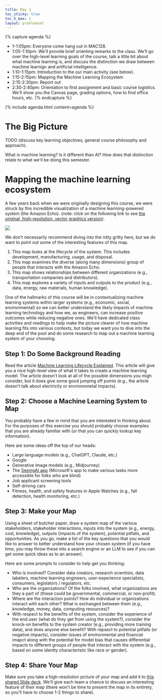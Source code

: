 ```yaml
---
title: Day 1
toc_sticky: true 
toc_h_max: 1
layout: problemset
---
```


{% capture agenda %}
* 1-1:05pm: Everyone come hang out in MAC128.
* 1:05-1:10pm: We'll provide brief orienting remarks to the class.  We'll go over the high-level learning goals of the course, talk a little bit about what machine learning is, and discuss the distinction we draw between machine learnign and artificial intelligence.
* 1:10-1:15pm: Introduction to the our main activity (see below).
* 1:15-2:15pm: Mapping the Machine Learning Ecosystem
* 2:15-2:30pm: Report out
* 2:30-2:40pm: Orientation to first assignment and basic course logistics.  We'll show you the Canvas page, grading options, how to find office hours, etc.
{% endcapture %}

{% include agenda.html content=agenda %}

# The Big Picture

TODO (discuss key learning objectives, general course philosophy and approach).

What is machine learning? Is it different than AI?  How does that distinction relate to what we'll be doing this semester.

# Mapping the machine learning ecosystem

A few years back when we were originally designing this course, we were struck by this incredible visualization of a machine learining-powered system (the Amazon Echo).  (note: click on the following link to see [the original, high-resolution, vector graphics version](https://anatomyof.ai/img/ai-anatomy-map.pdf)).

![](images/ai-anatomy-map.png)

We don't necessarily recommend diving into the nitty gritty here, but we do want to point out some of the interesting features of this map.

1. This map looks at the lifecycle of the system.  This includes development, manufacturing, usage, and disposal.
2. This map examines the diverse (along many dimensions) group of people that interacts with the Amazon Echo.
3. This map shows relationships between different organizations (e.g., transportation companies and distributors).
4. This map explores a variety of inputs and outputs to the product (e.g., data, energy, raw materials, human knowledge).

One of the hallmarks of this course will be in contextualizing machine learning systems within larger systems (e.g., economic, social, environmental) so we can better understand the likely impacts of machine learning technology and how we, as engineers, can increase positive outcomes while reducing negative ones.  We'll have dedicated class activities and readings to help make the picture clearer of how machine learning fits into various contexts, but today we want you to dive into the deep end of the pool and do some research to map out a machine learning system of your choosing.

## Step 1: Do Some Background Reading

Read the article [Machine Learning Lifecycle Explained](https://www.datacamp.com/blog/machine-learning-lifecycle-explained).  This article will give you a nice high-level view of what it takes to create a machine learning model.  The article doesn't look at all of the possible dimensions you migh consider, but it does give some good jumping off points (e.g., the article doesn't talk about electricity or environmnetal impacts).

## Step 2: Choose a Machine Learning System to Map

You probably have a few in mind that you are interested in thinking about. For the purposes of this exercise you should probably choose examples that you are already familiar with (or that you can quickly lookup key information).

Here are some ideas off the top of our heads:
* Large language models (e.g., ChatGPT, Claude, etc.)
* Google
* Generative image models (e.g., Midjourney)
* The [SeeingAI app](https://apps.apple.com/us/app/seeing-ai/id999062298) (Microsoft's app to make various tasks more accessible for folks who are blind)
* Job applicant screening tools
* Self-driving cars
* Fitness, health, and safety features in Apple Watches (e.g., fall detection, health monitoring, etc.)

## Step 3: Make your Map

Using a sheet of butcher paper, draw a system map of the various stakeholders, stakeholder interactions, inputs into the system (e.g., energy, cost, knowledge), outputs (impacts of the system), potential pitfalls, and opportunities.  As you go, make a list of the key questions that you would like to answer to better understand how your chosen system (if you have time, you may throw these into a search engine or an LLM to see if you can get some quick ideas as to an answer).

Here are some prompts to consider to help get you thinking:
* Who is involved?  Consider data creators, research scientists, data labelers, machine learning engineers, user-experience specialists, consumers, legislators / regulators, etc.
* Who are the organizations? Of the folks involved, what organizations are they a part of (these could be governmental, commercial, or non-profit).
* Where are the interaction points?  How do individual or organizations interact with each other?  What is exchanged between them (e.g., knowledge, money, data, computing resources)?
* With respect to the benefits of the system, consider the experience of the end user (what do they get from using the system?), consider the knock-on benefits to the system creator (e.g., providing more training data), and does anyone else benefit?  With repsect to potential pitfalls (or negative impacts), consider issues of environmental and financial imapct along with the potential for model bias that causes differential impacts to different groups of people that interact with the system (e.g., based on some identty characteristic like race or gender).

## Step 4: Share Your Map

Make sure you take a high-resolution picture of your map and add it to [this shared Slide deck](https://docs.google.com/presentation/d/1nzF3k-ps9xWlojtOrpTjxBW6dR3eAT3gPl61rK9_QF0/edit?usp=sharing).  We'll give each team a chance to discuss an interesting feature of their map (there won't be time to present the map in its entirety, so you'll have to choose 1-2 things to share).
